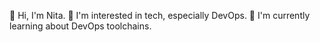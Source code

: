 👋 Hi, I'm Nita.
👀 I'm interested in tech, especially DevOps.
🌱 I'm currently learning about DevOps toolchains.

<!---
nsasli/nsasli is a ✨ special ✨ repository because its `README.md` (this file) appears on your GitHub profile.
You can click the Preview link to take a look at your changes.
--->
